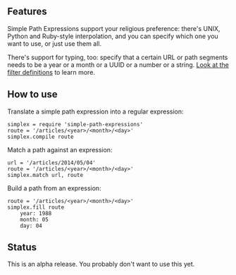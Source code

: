 ## Features

Simple Path Expressions support your religious preference: there's UNIX, Python and Ruby-style interpolation, and you can specify which one you want to use, or just use them all.

There's support for typing, too: specify that a certain URL or path segments needs to be a year or a month or a UUID or a number or a string. [Look at the filter definitions](https://github.com/stdbrouw/simple-path-expressions/tree/master/src/filters.coffee) to learn more.

## How to use

Translate a simple path expression into a regular expression: 

    simplex = require 'simple-path-expressions'
    route = '/articles/<year>/<month>/<day>'
    simplex.compile route

Match a path against an expression: 

    url = '/articles/2014/05/04'
    route = '/articles/<year>/<month>/<day>'
    simplex.match url, route

Build a path from an expression: 

    route = '/articles/<year>/<month>/<day>'
    simplex.fill route
        year: 1988
        month: 05
        day: 04

## Status

This is an alpha release. You probably don't want to use this yet.